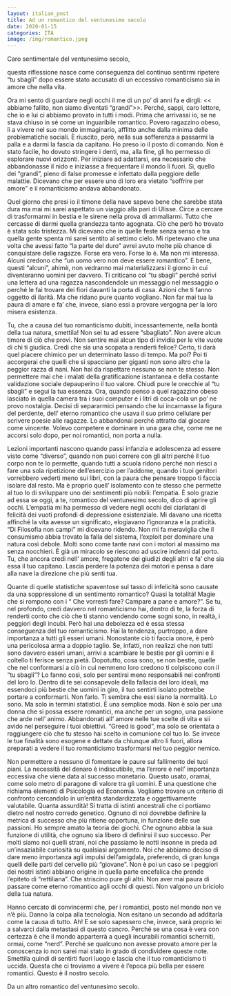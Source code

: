 ```yaml
---
layout: italian_post
title: Ad un romantico del ventunesimo secolo
date: 2020-01-15
categories: ITA
image: /img/romantico.jpeg
---
```



Caro sentimentale del ventunesimo secolo,

questa riflessione nasce come conseguenza del continuo sentirmi ripetere “tu sbagli” dopo essere stato accusato di un eccessivo romanticismo sia in amore che nella vita.


Ora mi sento di guardare negli occhi il me di un po’ di anni fa e dirgli: &lt;&lt; abbiamo fallito, non siamo diventati “grandi”&gt;&gt;. Perché, sappi, caro lettore, che io e lui ci abbiamo provato in tutti i modi. Prima che arrivassi io, se ne stava chiuso in sé come un inguaribile romantico. Povero ragazzino obeso, lì a vivere nel suo mondo immaginario, afflitto anche dalla minima delle problematiche sociali. È riuscito, però, nella sua sofferenza a passarmi la palla e a darmi la fascia da capitano. Ho preso io il posto di comando. Non è stato facile, ho dovuto stringere i denti, ma, alla fine, gli ho permesso di esplorare nuovi orizzonti.
Per iniziare ad adattarsi, era necessario che abbandonasse il nido e iniziasse a frequentare il mondo lì fuori. Sì, quello dei “grandi”, pieno di false promesse e infettato dalla peggiore delle malattie. Dicevano che per essere uno di loro era vietato “soffrire per amore” e il romanticismo andava abbandonato.


Quel giorno che presi io il timone della nave sapevo bene che sarebbe stata dura ma mai mi sarei aspettato un viaggio alla pari di Ulisse. Circe a cercare di trasformarmi in bestia e le sirene nella prova di ammaliarmi. Tutto che cercasse di darmi quella grandezza tanto agognata. Ciò che però ho trovato è stata solo tristezza. Mi dicevano che in quelle feste senza senso e tra quella gente spenta mi sarei sentito al settimo cielo. Mi ripetevano che una volta che avessi fatto “la parte del duro” avrei avuto molte più chance di conquistare delle ragazze. Forse era vero. Forse lo è. Ma non mi interessa. Alcuni credono che “un uomo vero non deve essere romantico”. E bene, questi “alcuni”, ahimè, non vedranno mai materializzarsi il giorno in cui diventeranno uomini per davvero.
Ti criticano col “tu sbagli” perché scrivi una lettera ad una ragazza nascondendole un messaggio nel messaggio o perché le fai trovare dei fiori davanti la porta di casa. Azioni che ti fanno oggetto di ilarità. Ma che ridano pure quanto vogliano. Non far mai tua la paura di amare e fa’ che, invece, siano essi a provare vergogna per la loro misera esistenza.


Tu, che a causa del tuo romanticismo dubiti, incessantemente, nella bontà della tua natura, smettila! Non sei tu ad essere “sbagliato”. Non avere alcun timore di ciò che provi. Non sentire mai alcun tipo di invidia per le vite vuote di chi ti giudica. Credi che sia una scopata a renderti felice? Certo, ti darà quel piacere chimico per un determinato lasso di tempo. Ma poi? Poi ti accorgerai che quelli che si spacciano per giganti non sono altro che la peggior razza di nani.
Non hai da rispettare nessuno se non te stesso. Non permettere mai che i malati della gratificazione istantanea e della costante validazione sociale depauperino il tuo valore. Chiudi pure le orecchie al “tu sbagli” e segui la tua essenza.
Ora, quando penso a quel ragazzino obeso lasciato in quella camera tra i suoi computer e i litri di coca-cola un po’ ne provo nostalgia. Decisi di separarmici pensando che lui incarnasse la figura del perdente, dell’ eterno romantico che usava il suo primo cellulare per scrivere poesie alle ragazze. Lo abbandonai perché attratto dal giocare come vincente. Volevo competere e dominare in una gara che, come me ne accorsi solo dopo, per noi romantici, non porta a nulla.


Lezioni importanti nascono quando passi infanzia e adolescenza ad essere visto come “diverso”, quando non puoi correre con gli altri perché il tuo corpo non te lo permette, quando tutti a scuola ridono perché non riesci a fare una sola ripetizione dell’esercizio per l’addome, quando i tuoi genitori vorrebbero vederti meno sui libri, con la paura che pensare troppo ti faccia isolare dal resto. Ma è proprio quell’ isolamento con te stesso che permette al tuo Io di sviluppare uno dei sentimenti più nobili: l’empatia. È solo grazie ad essa se oggi, a te, romantico del ventunesimo secolo, dico di aprire gli occhi.
L’empatia mi ha permesso di vedere negli occhi dei ciarlatani di felicità dei vuoti profondi di depressione esistenziale. Mi davano una ricetta affinché la vita avesse un significato, elogiavano l’ignoranza e la praticità. “Di Filosofia non campi” mi dicevano ridendo. Non mi fa meraviglia che il consumismo abbia trovato la falla del sistema, l’exploit per dominare una natura così debole. Molti sono come tante navi con i motori al massimo ma senza nocchieri. È già un miracolo se riescono ad uscire indenni dal porto.
Tu, che ancora credi nell’ amore, fregatene dei giudizi degli altri e fa’ che sia essa il tuo capitano. Lascia perdere la potenza dei motori e pensa a dare alla nave la direzione che più senti tua.


Quante di quelle statistiche spaventose sul tasso di infelicità sono causate da una soppressione di un sentimento romantico? Quasi la totalità! Magie che si rompono con i “ Che vorresti fare? Campare a pane e amore?”.
Se tu, nel profondo, credi davvero nel romanticismo hai, dentro di te, la forza di renderti conto che ciò che ti stanno vendendo come sogni sono, in realtà, i peggiori degli incubi. Però hai una debolezza ed è essa stessa conseguenza del tuo romanticismo. Hai la tendenza, purtroppo, a dare importanza a tutti gli esseri umani. Nonostante ciò ti faccia onore, è però una pericolosa arma a doppio taglio. Se, infatti, non realizzi che non tutti sono davvero esseri umani, arrivi a scambiare le bestie per gli uomini e il coltello ti ferisce senza pietà. Dopotutto, cosa sono, se non bestie, quelle che nel conformarsi a ciò in cui nemmeno loro credono ti colpiscono con il “tu sbagli”? Lo fanno così, solo per sentirsi meno responsabili nei confronti del loro Io. Dentro di te sei consapevole della fallacia dei loro ideali, ma essendoci più bestie che uomini in giro, il tuo sentirti isolato potrebbe portare a conformarti. Non farlo. Ti sembra che essi siano la normalità. Lo sono. Ma solo in termini statistici. È una semplice moda.
Non è solo per una donna che si possa essere romantici, ma anche per un sogno, una passione che arde nell’ animo. Abbandonati all’ amore nelle tue scelte di vita e sii avido nel perseguire i tuoi obiettivi. “Greed is good”, ma solo se orientata a raggiungere ciò che tu stesso hai scelto in comunione col tuo Io. Se invece le tue finalità sono esogene e dettate da chiunque altro lì fuori, allora preparati a vedere il tuo romanticismo trasformarsi nel tuo peggior nemico.


Non permettere a nessuno di fomentare le paure sul fallimento dei tuoi piani. La necessità del denaro è indiscutibile, ma l’errore è nell’ importanza eccessiva che viene data al successo monetario. Questo usato, oramai, come solo metro di paragone di valore tra gli uomini. È una questione che richiama elementi di Psicologia ed Economia. Vogliamo trovare un criterio di confronto cercandolo in un’entità standardizzata e oggettivamente valutabile. Quanta assurdità! Si tratta di istinti ancestrali che ci portiamo dietro nel nostro corredo genetico. Ognuno di noi dovrebbe definire la metrica di successo che più ritiene opportuna, in funzione delle sue passioni. Ho sempre amato la teoria dei giochi. Che ognuno abbia la sua funzione di utilità, che ognuno sia libero di definirsi il suo successo.
Per molti siamo noi quelli strani, noi che passiamo le notti insonne in preda ad un’insaziabile curiosità su qualsiasi argomento. Noi che abbiamo deciso di dare meno importanza agli impulsi dell’amigdala, preferendo, di gran lunga quelli delle parti del cervello più “giovane”. Non è poi un caso se i peggiori dei nostri istinti abbiano origine in quella parte encefalica che prende l’epiteto di “rettiliana”. Che striscino pure gli altri. Non aver mai paura di passare come eterno romantico agli occhi di questi. Non valgono un briciolo della tua natura.


Hanno cercato di convincermi che, per i romantici, posto nel mondo non ve n’è più. Danno la colpa alla tecnologia. Non esitano un secondo ad additarla come la causa di tutto. Ah! E se solo sapessero che, invece, sarà proprio lei a salvarci dalla metastasi di questo cancro. Perché se una cosa è vera con certezza è che il mondo apparterrà a quegli incurabili romantici scherniti, ormai, come “nerd”. Perché se qualcuno non avesse provato amore per la conoscenza io non sarei mai stato in grado di condividere queste note. Smettila quindi di sentirti fuori luogo e lascia che il tuo romanticismo ti uccida. Questa che ci troviamo a vivere è l’epoca più bella per essere romantici. Questo è il nostro secolo.


Da un altro romantico del ventunesimo secolo.
